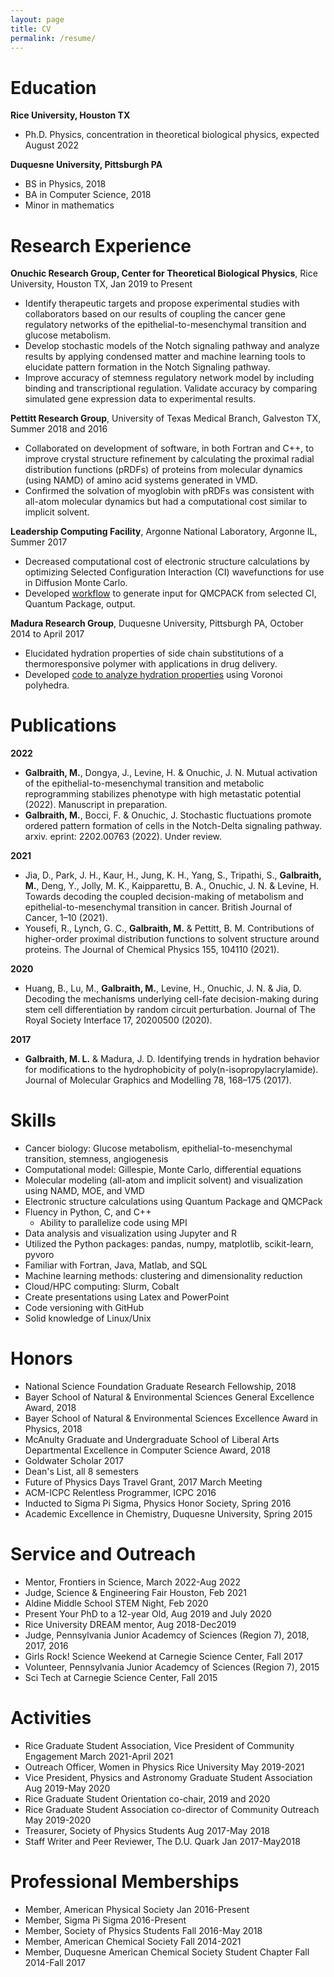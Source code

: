 ```yaml
---
layout: page
title: CV
permalink: /resume/
---
```



Education
=========
**Rice University, Houston TX**
- Ph.D. Physics, concentration in theoretical biological physics, expected August 2022


**Duquesne University, Pittsburgh PA**
- BS in Physics, 2018
- BA in Computer Science, 2018
- Minor in mathematics

Research Experience
===================
**Onuchic Research Group, Center for Theoretical Biological Physics**, Rice University, Houston TX, Jan 2019 to Present
- Identify therapeutic targets and propose experimental studies with collaborators based on our results of coupling the cancer gene regulatory networks of the epithelial-to-mesenchymal transition and glucose metabolism. 
- Develop stochastic models of the Notch signaling pathway and analyze results by applying condensed matter and machine learning tools to elucidate pattern formation in the Notch Signaling pathway.
- Improve accuracy of stemness regulatory network model by including binding and transcriptional regulation. Validate accuracy by comparing simulated gene expression data to experimental results.

**Pettitt Research Group**, University of Texas Medical Branch, Galveston TX, Summer 2018 and 2016
- Collaborated on development of software, in both Fortran and C++, to improve crystal structure refinement by calculating the proximal radial distribution functions (pRDFs) of proteins from molecular dynamics (using NAMD) of amino acid systems generated in VMD.
- Confirmed the solvation of myoglobin with pRDFs was consistent with all-atom molecular dynamics but had a computational cost similar to implicit solvent.

**Leadership Computing Facility**, Argonne National Laboratory, Argonne IL, Summer 2017
- Decreased computational cost of electronic structure calculations by optimizing Selected Configuration Interaction (CI) wavefunctions for use in Diffusion Monte Carlo. 
- Developed <a href="https://github.com/madgal/qmcpack_input_generator">workflow</a> to generate input for QMCPACK from selected CI, Quantum Package, output.

**Madura Research Group**, Duquesne University, Pittsburgh PA, October 2014 to April 2017
- Elucidated hydration properties of side chain substitutions of a thermoresponsive polymer with applications in drug delivery.
- Developed <a href="https://github.com/madgal/VoronoiAnalysis">code to analyze hydration properties</a> using Voronoi polyhedra. 
    
Publications
============
**2022**
- **Galbraith, M.**, Dongya, J., Levine, H. & Onuchic, J. N. Mutual activation of the epithelial-to-mesenchymal transition and metabolic reprogramming stabilizes phenotype with high metastatic potential (2022). Manuscript in preparation.
- **Galbraith, M.**, Bocci, F. & Onuchic, J. Stochastic fluctuations promote ordered pattern formation of cells in the Notch-Delta signaling pathway. arxiv. eprint: 2202.00763 (2022). Under review.

**2021**
- Jia, D., Park, J. H., Kaur, H., Jung, K. H., Yang, S., Tripathi, S., **Galbraith, M.**, Deng, Y., Jolly, M. K., Kaipparettu, B. A., Onuchic, J. N. & Levine, H. Towards decoding the coupled decision-making of metabolism and epithelial-to-mesenchymal transition in cancer. British Journal of Cancer, 1–10 (2021).
- Yousefi, R., Lynch, G. C., **Galbraith, M.** & Pettitt, B. M. Contributions of higher-order proximal distribution functions to solvent structure around proteins. The Journal of Chemical Physics 155, 104110 (2021).

**2020**
- Huang, B., Lu, M., **Galbraith, M.**, Levine, H., Onuchic, J. N. & Jia, D. Decoding the mechanisms underlying cell-fate decision-making during stem cell differentiation by random circuit perturbation. Journal of The Royal Society Interface 17, 20200500 (2020).

**2017**
- **Galbraith, M. L.** & Madura, J. D. Identifying trends in hydration behavior for modifications to the hydrophobicity of poly(n-isopropylacrylamide). Journal of Molecular Graphics and Modelling 78, 168–175 (2017).

Skills
======

-   Cancer biology: Glucose metabolism, epithelial-to-mesenchymal
    transition, stemness, angiogenesis
-   Computational model: Gillespie, Monte Carlo, differential equations
-   Molecular modeling (all-atom and implicit solvent) and visualization using NAMD, MOE, and VMD
-   Electronic structure calculations using Quantum Package and QMCPack
-   Fluency in Python, C, and C++
    -   Ability to parallelize code using MPI
-   Data analysis and visualization using Jupyter and R
-   Utilized the Python packages: pandas, numpy, matplotlib, scikit-learn, pyvoro
-   Familiar with Fortran, Java, Matlab, and SQL
-   Machine learning methods: clustering and dimensionality reduction
-   Cloud/HPC computing: Slurm, Cobalt
-   Create presentations using Latex and PowerPoint
-   Code versioning with GitHub
-   Solid knowledge of Linux/Unix

Honors
======

-   National Science Foundation Graduate Research Fellowship, 2018
-   Bayer School of Natural & Environmental Sciences General Excellence
    Award, 2018
-   Bayer School of Natural & Environmental Sciences Excellence Award in
    Physics, 2018
-   McAnulty Graduate and Undergraduate School of Liberal Arts
    Departmental Excellence in Computer Science Award, 2018
-   Goldwater Scholar 2017
-   Dean's List, all 8 semesters
-   Future of Physics Days Travel Grant, 2017 March Meeting
-   ACM-ICPC Relentless Programmer, ICPC 2016
-   Inducted to Sigma Pi Sigma, Physics Honor Society, Spring 2016
-   Academic Excellence in Chemistry, Duquesne University, Spring 2015

Service and Outreach
====================

-   Mentor, Frontiers in Science, March 2022-Aug 2022
-   Judge, Science & Engineering Fair Houston, Feb 2021
-   Aldine Middle School STEM Night, Feb 2020
-   Present Your PhD to a 12-year Old, Aug 2019 and July 2020
-   Rice University DREAM mentor, Aug 2018-Dec2019
-   Judge, Pennsylvania Junior Academcy of Sciences (Region 7), 2018, 2017, 2016
-   Girls Rock! Science Weekend at Carnegie Science Center, Fall 2017
-   Volunteer, Pennsylvania Junior Academcy of Sciences (Region 7), 2015
-   Sci Tech at Carnegie Science Center, Fall 2015

Activities
==========

-   Rice Graduate Student Association, Vice President of Community Engagement March 2021-April 2021
-   Outreach Officer, Women in Physics Rice University May 2019-2021
-   Vice President, Physics and Astronomy Graduate Student Association Aug 2019-May 2020
-   Rice Graduate Student Orientation co-chair, 2019 and 2020
-   Rice Graduate Student Association co-director of Community Outreach May 2019-2020
-   Treasurer, Society of Physics Students Aug 2017-May 2018
-   Staff Writer and Peer Reviewer, The D.U. Quark Jan 2017-May2018

Professional Memberships
========================

-   Member, American Physical Society Jan 2016-Present
-   Member, Sigma Pi Sigma 2016-Present
-   Member, Society of Physics Students Fall 2016-May 2018
-   Member, American Chemical Society Fall 2014-2021
-   Member, Duquesne American Chemical Society Student Chapter Fall 2014-Fall 2017
